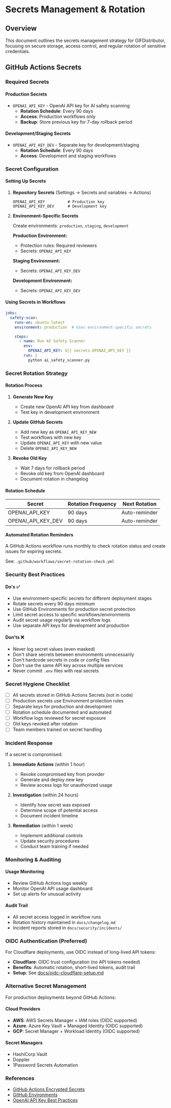 # Secrets Management & Rotation

## Overview

This document outlines the secrets management strategy for GIFDistributor, focusing on secure storage, access control, and regular rotation of sensitive credentials.

## GitHub Actions Secrets

### Required Secrets

#### Production Secrets
- `OPENAI_API_KEY` - OpenAI API key for AI safety scanning
  - **Rotation Schedule**: Every 90 days
  - **Access**: Production workflows only
  - **Backup**: Store previous key for 7-day rollback period

#### Development/Staging Secrets
- `OPENAI_API_KEY_DEV` - Separate key for development/staging
  - **Rotation Schedule**: Every 90 days
  - **Access**: Development and staging workflows

### Secret Configuration

#### Setting Up Secrets

1. **Repository Secrets** (Settings → Secrets and variables → Actions)
   ```
   OPENAI_API_KEY          # Production key
   OPENAI_API_KEY_DEV      # Development key
   ```

2. **Environment-Specific Secrets**

   Create environments: `production`, `staging`, `development`

   **Production Environment:**
   - Protection rules: Required reviewers
   - Secrets: `OPENAI_API_KEY`

   **Staging Environment:**
   - Secrets: `OPENAI_API_KEY_DEV`

   **Development Environment:**
   - Secrets: `OPENAI_API_KEY_DEV`

#### Using Secrets in Workflows

```yaml
jobs:
  safety-scan:
    runs-on: ubuntu-latest
    environment: production  # Uses environment-specific secrets

    steps:
      - name: Run AI Safety Scanner
        env:
          OPENAI_API_KEY: ${{ secrets.OPENAI_API_KEY }}
        run: |
          python ai_safety_scanner.py
```

### Secret Rotation Strategy

#### Rotation Process

1. **Generate New Key**
   - Create new OpenAI API key from dashboard
   - Test key in development environment

2. **Update GitHub Secrets**
   - Add new key as `OPENAI_API_KEY_NEW`
   - Test workflows with new key
   - Update `OPENAI_API_KEY` with new value
   - Delete `OPENAI_API_KEY_NEW`

3. **Revoke Old Key**
   - Wait 7 days for rollback period
   - Revoke old key from OpenAI dashboard
   - Document rotation in changelog

#### Rotation Schedule

| Secret | Rotation Frequency | Next Rotation |
|--------|-------------------|---------------|
| OPENAI_API_KEY | 90 days | Auto-reminder |
| OPENAI_API_KEY_DEV | 90 days | Auto-reminder |

#### Automated Rotation Reminders

A GitHub Actions workflow runs monthly to check rotation status and create issues for expiring secrets.

See: `.github/workflows/secret-rotation-check.yml`

### Security Best Practices

#### Do's ✅
- Use environment-specific secrets for different deployment stages
- Rotate secrets every 90 days minimum
- Use GitHub Environments for production secret protection
- Limit secret access to specific workflows/environments
- Audit secret usage regularly via workflow logs
- Use separate API keys for development and production

#### Don'ts ❌
- Never log secret values (even masked)
- Don't share secrets between environments unnecessarily
- Don't hardcode secrets in code or config files
- Don't use the same API key across multiple services
- Never commit `.env` files with real secrets

### Secret Hygiene Checklist

- [ ] All secrets stored in GitHub Actions Secrets (not in code)
- [ ] Production secrets use Environment protection rules
- [ ] Separate keys for production and development
- [ ] Rotation schedule documented and automated
- [ ] Workflow logs reviewed for secret exposure
- [ ] Old keys revoked after rotation
- [ ] Team members trained on secret handling

### Incident Response

If a secret is compromised:

1. **Immediate Actions** (within 1 hour)
   - Revoke compromised key from provider
   - Generate and deploy new key
   - Review access logs for unauthorized usage

2. **Investigation** (within 24 hours)
   - Identify how secret was exposed
   - Determine scope of potential access
   - Document incident timeline

3. **Remediation** (within 1 week)
   - Implement additional controls
   - Update security procedures
   - Conduct team training if needed

### Monitoring & Auditing

#### Usage Monitoring
- Review GitHub Actions logs weekly
- Monitor OpenAI API usage dashboard
- Set up alerts for unusual activity

#### Audit Trail
- All secret access logged in workflow runs
- Rotation history maintained in `docs/changelog.md`
- Incident reports stored in `docs/security/incidents/`

### OIDC Authentication (Preferred)

For Cloudflare deployments, use OIDC instead of long-lived API tokens:

- **Cloudflare**: OIDC trust configuration (no API tokens needed)
- **Benefits**: Automatic rotation, short-lived tokens, audit trail
- **Setup**: See [docs/oidc-cloudflare-setup.md](./oidc-cloudflare-setup.md)

### Alternative Secret Management

For production deployments beyond GitHub Actions:

#### Cloud Providers
- **AWS**: AWS Secrets Manager + IAM roles (OIDC supported)
- **Azure**: Azure Key Vault + Managed Identity (OIDC supported)
- **GCP**: Secret Manager + Workload Identity (OIDC supported)

#### Secret Managers
- HashiCorp Vault
- Doppler
- 1Password Secrets Automation

### References

- [GitHub Actions Encrypted Secrets](https://docs.github.com/en/actions/security-guides/encrypted-secrets)
- [GitHub Environments](https://docs.github.com/en/actions/deployment/targeting-different-environments/using-environments-for-deployment)
- [OpenAI API Key Best Practices](https://platform.openai.com/docs/guides/production-best-practices/api-keys)
